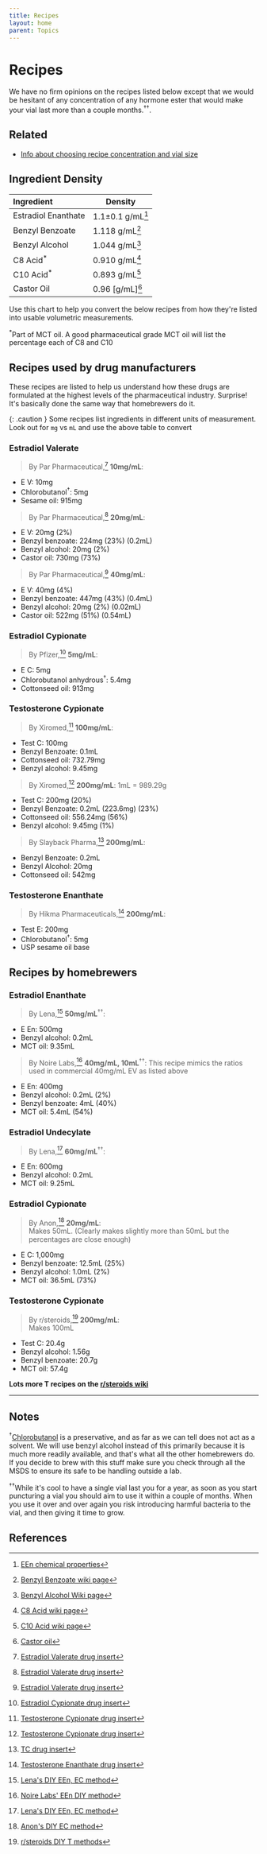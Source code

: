 ```yaml
---
title: Recipes
layout: home
parent: Topics
---
```


# Recipes

We have no firm opinions on the recipes listed below except that we would be hesitant of any concentration of any hormone ester that would make your vial last more than a couple months.<sup>††</sup>.

## Related

* [Info about choosing recipe concentration and vial size]

## Ingredient Density

| Ingredient           | Density                   |
|:---------------------|---------------------------|
| Estradiol Enanthate  | 1.1±0.1 g/mL[^13]         |
| Benzyl Benzoate      | 1.118 g/mL[^9]            |
| Benzyl Alcohol       | 1.044 g/mL[^10]           |
| C8 Acid<sup>*</sup>  | 0.910 g/mL[^11]           |
| C10 Acid<sup>*</sup> | 0.893 g/mL[^12]           |
| Castor Oil           | 0.96 [g/mL][^14]          |

Use this chart to help you convert the below recipes from how they're listed into usable volumetric measurements.

<sup>*</sup>Part of MCT oil. A good pharmaceutical grade MCT oil will list the percentage each of C8 and C10

## Recipes used by drug manufacturers

These recipes are listed to help us understand how these drugs are formulated at the highest levels of the pharmaceutical industry. Surprise! It's basically done the same way that homebrewers do it.

{: .caution }
Some recipes list ingredients in different units of measurement. Look out for `mg` vs `mL` and use the above table to convert

### **Estradiol Valerate**

> By Par Pharmaceutical,[^1] **10mg/mL**:
* E V: 10mg
* Chlorobutanol<sup>†</sup>: 5mg
* Sesame oil: 915mg

> By Par Pharmaceutical,[^1] **20mg/mL**:
* E V: 20mg (2%)
* Benzyl benzoate: 224mg (23%) (0.2mL)
* Benzyl alcohol: 20mg (2%)
* Castor oil: 730mg (73%)

> By Par Pharmaceutical,[^1] **40mg/mL**:
* E V: 40mg (4%)
* Benzyl benzoate: 447mg (43%) (0.4mL)
* Benzyl alcohol: 20mg (2%) (0.02mL)
* Castor oil: 522mg (51%) (0.54mL)

### **Estradiol Cypionate**

> By Pfizer,[^2] **5mg/mL**:
* E C: 5mg
* Chlorobutanol anhydrous<sup>†</sup>: 5.4mg
* Cottonseed oil: 913mg

### **Testosterone Cypionate**

> By Xiromed,[^3] **100mg/mL**:
* Test C: 100mg
* Benzyl Benzoate: 0.1mL
* Cottonseed oil: 732.79mg
* Benzyl alcohol: 9.45mg

> By Xiromed,[^3] **200mg/mL**:
> 1mL = 989.29g
* Test C: 200mg (20%)
* Benzyl Benzoate: 0.2mL (223.6mg) (23%)
* Cottonseed oil: 556.24mg (56%)
* Benzyl alcohol: 9.45mg (1%)

> By Slayback Pharma,[^15] **200mg/mL**:
* Benzyl Benzoate: 0.2mL
* Benzyl Alcohol: 20mg
* Cottonseed oil: 542mg

### **Testosterone Enanthate**

> By Hikma Pharmaceuticals,[^4] **200mg/mL**:
* Test E: 200mg
* Chlorobutanol<sup>†</sup>: 5mg
* USP sesame oil base

## Recipes by homebrewers

### **Estradiol Enanthate**

> By Lena,[^5] **50mg/mL**<sup>††</sup>:
* E En: 500mg
* Benzyl alcohol: 0.2mL
* MCT oil: 9.35mL

> By Noire Labs,[^6] **40mg/mL, 10mL**<sup>††</sup>:
> This recipe mimics the ratios used in commercial 40mg/mL EV as listed above
* E En: 400mg
* Benzyl alcohol: 0.2mL (2%)
* Benzyl benzoate: 4mL (40%)
* MCT oil: 5.4mL (54%)

### **Estradiol Undecylate**

> By Lena,[^5] **60mg/mL**<sup>††</sup>:
* E En: 600mg
* Benzyl alcohol: 0.2mL
* MCT oil: 9.25mL

### **Estradiol Cypionate**

> By Anon,[^7] **20mg/mL**:  
> Makes 50mL. (Clearly makes slightly more than 50mL but the percentages are close enough)
* E C: 1,000mg
* Benzyl benzoate: 12.5mL (25%)
* Benzyl alcohol: 1.0mL (2%)
* MCT oil: 36.5mL (73%)


### **Testosterone Cypionate**

> By r/steroids,[^8] **200mg/mL**:  
> Makes 100mL
* Test C: 20.4g
* Benzyl alcohol: 1.56g
* Benzyl benzoate: 20.7g
* MCT oil: 57.4g

**Lots more T recipes on the [r/steroids wiki](https://www.reddit.com/r/steroids/wiki/homebrew/list/#wiki_testosterone)**

---

## Notes

<sup>†</sup>[Chlorobutanol](https://en.wikipedia.org/wiki/Chlorobutanol) is a preservative, and as far as we can tell does not act as a solvent. We will use benzyl alcohol instead of this primarily because it is much more readily available, and that's what all the other homebrewers do. If you decide to brew with this stuff make sure you check through all the MSDS to ensure its safe to be handling outside a lab.

<sup>††</sup>While it's cool to have a single vial last you for a year, as soon as you start puncturing a vial you should aim to use it within a couple of months. When you use it over and over again you risk introducing harmful bacteria to the vial, and then giving it time to grow.

## References

[^1]: [Estradiol Valerate drug insert](https://www.accessdata.fda.gov/drugsatfda_docs/label/2022/009402Orig1s060lbl.pdf)

[^2]: [Estradiol Cypionate drug insert](https://www.drugs.com/pro/depo-estradiol.html)

[^3]: [Testosterone Cypionate drug insert](https://www.drugs.com/pro/testosterone-cypionate.html)

[^4]: [Testosterone Enanthate drug insert](https://www.drugs.com/pro/testosterone-enanthate.html)

[^5]: [Lena's DIY EEn, EC method](https://groups.io/g/MTFHRT/wiki/29602#Mix)

[^6]: [Noire Labs' EEn DIY method](https://noirelabs.net/diy-estradiol-guide#mixing)

[^7]: [Anon's DIY EC method](https://files.catbox.moe/ax9efj.pdf)

[^8]: [r/steroids DIY T methods](https://www.reddit.com/r/steroids/wiki/homebrew/list/#wiki_testosterone)

[^9]: [Benzyl Benzoate wiki page](https://en.wikipedia.org/wiki/Benzyl_benzoate)

[^10]: [Benzyl Alcohol Wiki page](https://en.wikipedia.org/wiki/Benzyl_alcohol)

[^11]: [C8 Acid wiki page](https://en.wikipedia.org/wiki/Caprylic_acid)

[^12]: [C10 Acid wiki page](https://en.wikipedia.org/wiki/Capric_acid)

[^13]: [EEn chemical properties](https://www.chemspider.com/Chemical-Structure.19815.html)

[^14]: [Castor oil](https://pubchem.ncbi.nlm.nih.gov/compound/Castor-oil#section=Density)

[^15]: [TC drug insert](https://www.accessdata.fda.gov/drugsatfda_docs/label/2022/216318s000lbl.pdf)

[Info about choosing recipe concentration and vial size]: /topics/vial_size_concentration
